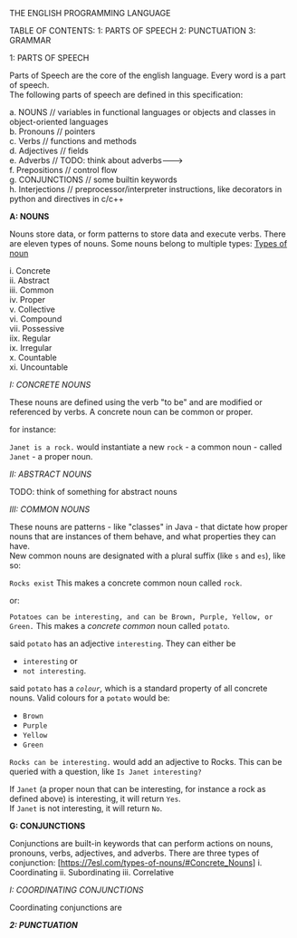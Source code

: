 THE ENGLISH PROGRAMMING LANGUAGE

TABLE OF CONTENTS:
1: PARTS OF SPEECH
2: PUNCTUATION
3: GRAMMAR


1: PARTS OF SPEECH

Parts of Speech are the core of the english language. Every word is a part of speech.  
The following parts of speech are defined in this specification:

a. NOUNS            // variables in functional languages or objects and classes in object-oriented languages  
b. Pronouns         // pointers  
c. Verbs            // functions and methods  
d. Adjectives       // fields  
e. Adverbs          // TODO: think about adverbs--->  
f. Prepositions     // control flow  
g. CONJUNCTIONS     // some builtin keywords  
h. Interjections    // preprocessor/interpreter instructions, like decorators in python and directives in c/c++

**A: NOUNS**

Nouns store data, or form patterns to store data and execute verbs. There are eleven types of nouns. Some nouns belong to multiple types:
[Types of noun](https://7esl.com/types-of-nouns/)

i.    Concrete  
ii.   Abstract  
iii.  Common  
iv.   Proper  
v.    Collective  
vi.   Compound  
vii.  Possessive  
iix.  Regular  
ix.   Irregular  
x.    Countable  
xi.   Uncountable

*I: CONCRETE NOUNS*

These nouns are defined using the verb "to be" and are modified or referenced by verbs. A concrete noun can be common or proper.

for instance:

`Janet is a rock.` would instantiate a new `rock` - a common noun - called `Janet` - a proper noun.

*II: ABSTRACT NOUNS*

TODO: think of something for abstract nouns

*III: COMMON NOUNS*

These nouns are patterns - like "classes" in Java - that dictate how proper nouns that are instances of them behave, and what properties they can have.  
New common nouns are designated with a plural suffix (like `s` and `es`), like so:

`Rocks exist` This makes a concrete common noun called `rock`.

or:

`Potatoes can be interesting, and can be Brown, Purple, Yellow, or Green.` This makes a *concrete common* noun called `potato`.

said `potato` has an adjective `interesting`. They can either be
- `interesting` or
- `not interesting`.

said `potato` has a *`colour`,* which is a standard property of all concrete nouns. Valid colours for a `potato` would be:
- `Brown`
- `Purple`
- `Yellow`
- `Green`

`Rocks can be interesting.` would add an adjective to Rocks. This can be queried with a question, like `Is Janet interesting?`

If `Janet` (a proper noun that can be interesting, for instance a rock as defined above) is interesting, it will return `Yes`.   
If `Janet` is not interesting, it will return `No`.

**G: CONJUNCTIONS**

Conjunctions are built-in keywords that can perform actions on nouns, pronouns, verbs, adjectives, and adverbs. There are three types of conjunction:
[https://7esl.com/types-of-nouns/#Concrete_Nouns]
    i. Coordinating
ii. Subordinating
iii. Correlative

*I: COORDINATING CONJUNCTIONS*

Coordinating conjunctions are

***2: PUNCTUATION***

